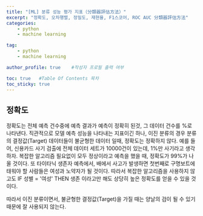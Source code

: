```yaml
---
title: "[ML] 분류 성능 평가 지표（分類器評估方法）"
excerpt: "정확도, 오차행렬, 정밀도, 재현율, F1스코어, ROC AUC 分類器評估方法"
categories:
    - python
    - machine learning

tag:
    - python
    - machine learning

author_profile: true    #작성자 프로필 출력 여부

toc: true   #Table Of Contents 목차 
toc_sticky: true
---
```


## 정확도

정확도는 전체 예측 건수중에 예측 결과가 예측이 정확히 된것, 그 데이터 건수를 %로 나타낸다. 직관적으로 모델 예측 성능을 나타내는 지표이긴 하나,
이진 분류의 경우 분류의 결정값(Target) 데이터들이 불균형한 데이터 일때, 정확도는 정확하지 않다. 
예를 들어, 신용카드 사기 검출에 전체 데이터 세트가 10000건이 있는데, 1%만 사기라고 생각하자. 복잡한 알고리즘 필요없이 모두 정상이라고 예측을 했을 때, 정확도가 99%가 나올 것이다. 
또 타이타닉 생존자 예측에서, 배에서 사고가 발생하면 첫번째로 구명보트에 태워야 할 사람들은 여성과 노약자가 될 것이다. 따라서 복잡한 알고리즘을 사용하지 않고도
IF 성별 = '여성' THEN 생존 이라고만 해도 상당히 높은 정확도를 얻을 수 있을 것이다.

따라서 이진 분류이면서, 불균형한 결정값(Target)을 가질 때는 양날의 검이 될 수 있기 때문에 잘 사용되지 않는다.

